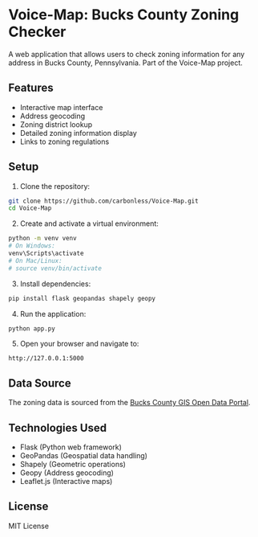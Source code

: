 # Voice-Map: Bucks County Zoning Checker

A web application that allows users to check zoning information for any address in Bucks County, Pennsylvania. Part of the Voice-Map project.

## Features

- Interactive map interface
- Address geocoding
- Zoning district lookup
- Detailed zoning information display
- Links to zoning regulations

## Setup

1. Clone the repository:
```bash
git clone https://github.com/carbonless/Voice-Map.git
cd Voice-Map
```

2. Create and activate a virtual environment:
```bash
python -m venv venv
# On Windows:
venv\Scripts\activate
# On Mac/Linux:
# source venv/bin/activate
```

3. Install dependencies:
```bash
pip install flask geopandas shapely geopy
```

4. Run the application:
```bash
python app.py
```

5. Open your browser and navigate to:
```
http://127.0.0.1:5000
```

## Data Source

The zoning data is sourced from the [Bucks County GIS Open Data Portal](https://dataportal-bucksgis.opendata.arcgis.com/).

## Technologies Used

- Flask (Python web framework)
- GeoPandas (Geospatial data handling)
- Shapely (Geometric operations)
- Geopy (Address geocoding)
- Leaflet.js (Interactive maps)

## License

MIT License 